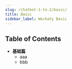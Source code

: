 ```yaml
---
slug: /chatbot-1-to-2/basic/
title: Basic
sidebar_label: Wechaty Basic
---
```


## Table of Contents

- **基础篇**
  - aaa
  - bbb
